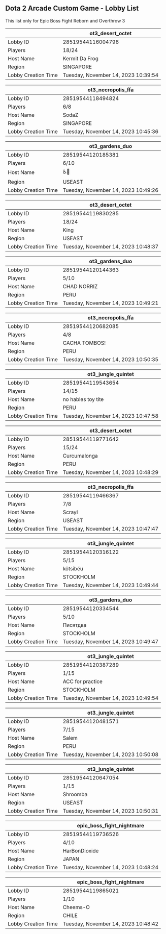 ## Dota 2 Arcade Custom Game - Lobby List

This list only for Epic Boss Fight Reborn and Overthrow 3

|  | ot3_desert_octet |
| ------ | ------ |
| Lobby ID | 28519544116004796 |
| Players | 18/24 |
| Host Name | Kermit Da Frog |
| Region | SINGAPORE |
| Lobby Creation Time | Tuesday, November 14, 2023 10:39:54 |


|  | ot3_necropolis_ffa |
| ------ | ------ |
| Lobby ID | 28519544118494824 |
| Players | 6/8 |
| Host Name | SodaZ |
| Region | SINGAPORE |
| Lobby Creation Time | Tuesday, November 14, 2023 10:45:36 |


|  | ot3_gardens_duo |
| ------ | ------ |
| Lobby ID | 28519544120185381 |
| Players | 6/10 |
| Host Name | ♿🧠 |
| Region | USEAST |
| Lobby Creation Time | Tuesday, November 14, 2023 10:49:26 |


|  | ot3_desert_octet |
| ------ | ------ |
| Lobby ID | 28519544119830285 |
| Players | 18/24 |
| Host Name | King |
| Region | USEAST |
| Lobby Creation Time | Tuesday, November 14, 2023 10:48:37 |


|  | ot3_gardens_duo |
| ------ | ------ |
| Lobby ID | 28519544120144363 |
| Players | 5/10 |
| Host Name | CHAD NORRIZ |
| Region | PERU |
| Lobby Creation Time | Tuesday, November 14, 2023 10:49:21 |


|  | ot3_necropolis_ffa |
| ------ | ------ |
| Lobby ID | 28519544120682085 |
| Players | 4/8 |
| Host Name | CACHA TOMBOS! |
| Region | PERU |
| Lobby Creation Time | Tuesday, November 14, 2023 10:50:35 |


|  | ot3_jungle_quintet |
| ------ | ------ |
| Lobby ID | 28519544119543654 |
| Players | 14/15 |
| Host Name | no hables toy tite |
| Region | PERU |
| Lobby Creation Time | Tuesday, November 14, 2023 10:47:58 |


|  | ot3_desert_octet |
| ------ | ------ |
| Lobby ID | 28519544119771642 |
| Players | 15/24 |
| Host Name | Curcumalonga |
| Region | PERU |
| Lobby Creation Time | Tuesday, November 14, 2023 10:48:29 |


|  | ot3_necropolis_ffa |
| ------ | ------ |
| Lobby ID | 28519544119466367 |
| Players | 7/8 |
| Host Name | Scrayl |
| Region | USEAST |
| Lobby Creation Time | Tuesday, November 14, 2023 10:47:47 |


|  | ot3_jungle_quintet |
| ------ | ------ |
| Lobby ID | 28519544120316122 |
| Players | 5/15 |
| Host Name | kötsibëu |
| Region | STOCKHOLM |
| Lobby Creation Time | Tuesday, November 14, 2023 10:49:44 |


|  | ot3_gardens_duo |
| ------ | ------ |
| Lobby ID | 28519544120334544 |
| Players | 5/10 |
| Host Name | Писятдва |
| Region | STOCKHOLM |
| Lobby Creation Time | Tuesday, November 14, 2023 10:49:47 |


|  | ot3_jungle_quintet |
| ------ | ------ |
| Lobby ID | 28519544120387289 |
| Players | 1/15 |
| Host Name | ACC for practice |
| Region | STOCKHOLM |
| Lobby Creation Time | Tuesday, November 14, 2023 10:49:54 |


|  | ot3_jungle_quintet |
| ------ | ------ |
| Lobby ID | 28519544120481571 |
| Players | 7/15 |
| Host Name | Salem |
| Region | PERU |
| Lobby Creation Time | Tuesday, November 14, 2023 10:50:08 |


|  | ot3_jungle_quintet |
| ------ | ------ |
| Lobby ID | 28519544120647054 |
| Players | 1/15 |
| Host Name | Shroomba |
| Region | USEAST |
| Lobby Creation Time | Tuesday, November 14, 2023 10:50:31 |


|  | epic_boss_fight_nightmare |
| ------ | ------ |
| Lobby ID | 28519544119736526 |
| Players | 4/10 |
| Host Name | HarBonDioxide |
| Region | JAPAN |
| Lobby Creation Time | Tuesday, November 14, 2023 10:48:24 |


|  | epic_boss_fight_nightmare |
| ------ | ------ |
| Lobby ID | 28519544119865021 |
| Players | 1/10 |
| Host Name | Cheems-O |
| Region | CHILE |
| Lobby Creation Time | Tuesday, November 14, 2023 10:48:42 |


